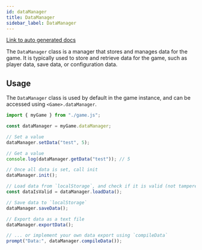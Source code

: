 ```yaml
---
id: dataManager
title: DataManager
sidebar_label: DataManager
---
```


[Link to auto generated docs](https://xshadowblade.github.io/emath.js/typedoc/classes/game_managers_DataManager.DataManager.html)

The `DataManager` class is a manager that stores and manages data for the game. It is typically used to store and retrieve data for the game, such as player data, save data, or configuration data.

## Usage

The `DataManager` class is used by default in the game instance, and can be accessed using `<Game>.dataManager`.

```js title="dataManager.js"
import { myGame } from "./game.js";

const dataManager = myGame.dataManager;

// Set a value
dataManager.setData("test", 5);

// Get a value
console.log(dataManager.getData("test")); // 5

// Once all data is set, call init
dataManager.init();

// Load data from `localStorage`, and check if it is valid (not tampered with using a save editor, for example)
const dataIsValid = dataManager.loadData();

// Save data to `localStorage`
dataManager.saveData();

// Export data as a text file
dataManager.exportData();

// ... or implement your own data export using `compileData`
prompt("Data:", dataManager.compileData());

```